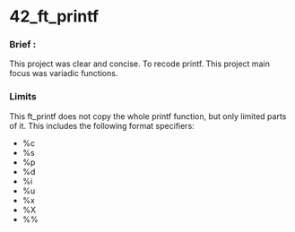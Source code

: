 # 42_ft_printf

### Brief :
This project was clear and concise. To recode printf. This project main focus was variadic functions.

### Limits
This ft_printf does not copy the whole printf function, but only limited parts of it.
This includes the following format specifiers:

- %c
- %s
- %p
- %d
- %i
- %u
- %x
- %X
- %%
